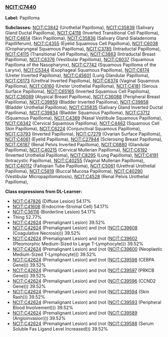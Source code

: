 
### [NCIT:C7440](http://purl.obolibrary.org/obo/NCIT_C7440)
**Label:** Papilloma

**Subclasses:** [NCIT:C3842](http://purl.obolibrary.org/obo/NCIT_C3842) (Urothelial Papilloma), [NCIT:C35839](http://purl.obolibrary.org/obo/NCIT_C35839) (Salivary Gland Ductal Papilloma), [NCIT:C4118](http://purl.obolibrary.org/obo/NCIT_C4118) (Inverted Transitional Cell Papilloma), [NCIT:C4614](http://purl.obolibrary.org/obo/NCIT_C4614) (Skin Papilloma), [NCIT:C35836](http://purl.obolibrary.org/obo/NCIT_C35836) (Salivary Gland Sialadenoma Papilliferum), [NCIT:C4355](http://purl.obolibrary.org/obo/NCIT_C4355) (Eyelid Squamous Cell Papilloma), [NCIT:C6038](http://purl.obolibrary.org/obo/NCIT_C6038) (Oropharyngeal Squamous Papilloma), [NCIT:C3785](http://purl.obolibrary.org/obo/NCIT_C3785) (Intraductal Papilloma), [NCIT:C4115](http://purl.obolibrary.org/obo/NCIT_C4115) (Transitional Cell Papilloma), [NCIT:C3863](http://purl.obolibrary.org/obo/NCIT_C3863) (Intraductal Breast Papilloma), [NCIT:C6376](http://purl.obolibrary.org/obo/NCIT_C6376) (Vestibular Papilloma), [NCIT:C6037](http://purl.obolibrary.org/obo/NCIT_C6037) (Squamous Papilloma of the Nasopharynx), [NCIT:C7742](http://purl.obolibrary.org/obo/NCIT_C7742) (Squamous Papilloma of the Larynx), [NCIT:C5344](http://purl.obolibrary.org/obo/NCIT_C5344) (Esophageal Squamous Papilloma), [NCIT:C6174](http://purl.obolibrary.org/obo/NCIT_C6174) (Ureter Inverted Papilloma), [NCIT:C45601](http://purl.obolibrary.org/obo/NCIT_C45601) (Lung Glandular Papilloma), [NCIT:C6173](http://purl.obolibrary.org/obo/NCIT_C6173) (Urethral Inverted Papilloma), [NCIT:C6374](http://purl.obolibrary.org/obo/NCIT_C6374) (Vaginal Squamous Papilloma), [NCIT:C6160](http://purl.obolibrary.org/obo/NCIT_C6160) (Ureter Urothelial Papilloma), [NCIT:C4181](http://purl.obolibrary.org/obo/NCIT_C4181) (Serous Surface Papilloma), [NCIT:C65165](http://purl.obolibrary.org/obo/NCIT_C65165) (Inverted Squamous Cell Papilloma), [NCIT:C36089](http://purl.obolibrary.org/obo/NCIT_C36089) (Atypical Breast Papilloma), [NCIT:C36088](http://purl.obolibrary.org/obo/NCIT_C36088) (Peripheral Breast Papilloma), [NCIT:C39859](http://purl.obolibrary.org/obo/NCIT_C39859) (Bladder Inverted Papilloma), [NCIT:C39858](http://purl.obolibrary.org/obo/NCIT_C39858) (Bladder Urothelial Papilloma), [NCIT:C35835](http://purl.obolibrary.org/obo/NCIT_C35835) (Salivary Gland Inverted Ductal Papilloma), [NCIT:C39834](http://purl.obolibrary.org/obo/NCIT_C39834) (Bladder Squamous Papilloma), [NCIT:C3712](http://purl.obolibrary.org/obo/NCIT_C3712) (Squamous Papilloma), [NCIT:C4369](http://purl.obolibrary.org/obo/NCIT_C4369) (Nasal Vestibule Squamous Papilloma), [NCIT:C6342](http://purl.obolibrary.org/obo/NCIT_C6342) (Cervical Squamous Papilloma), [NCIT:C4462](http://purl.obolibrary.org/obo/NCIT_C4462) (Squamous Cell Skin Papilloma), [NCIT:C6224](http://purl.obolibrary.org/obo/NCIT_C6224) (Conjunctival Squamous Papilloma), [NCIT:C3793](http://purl.obolibrary.org/obo/NCIT_C3793) (Inverted Papilloma), [NCIT:C7279](http://purl.obolibrary.org/obo/NCIT_C7279) (Ovarian Surface Papilloma), [NCIT:C4061](http://purl.obolibrary.org/obo/NCIT_C4061) (Eyelid Papilloma), [NCIT:C27944](http://purl.obolibrary.org/obo/NCIT_C27944) (Sclerosing Breast Papilloma), [NCIT:C6187](http://purl.obolibrary.org/obo/NCIT_C6187) (Renal Pelvis Inverted Papilloma), [NCIT:C6880](http://purl.obolibrary.org/obo/NCIT_C6880) (Glandular Papilloma), [NCIT:C40215](http://purl.obolibrary.org/obo/NCIT_C40215) (Cervical Mullerian Papilloma), [NCIT:C6192](http://purl.obolibrary.org/obo/NCIT_C6192) (Inverted Urothelial Papilloma), [NCIT:C8295](http://purl.obolibrary.org/obo/NCIT_C8295) (Lung Papilloma), [NCIT:C4191](http://purl.obolibrary.org/obo/NCIT_C4191) (Intracystic Papilloma), [NCIT:C40255](http://purl.obolibrary.org/obo/NCIT_C40255) (Vaginal Mullerian Papilloma), [NCIT:C40112](http://purl.obolibrary.org/obo/NCIT_C40112) (Fallopian Tube Papilloma), [NCIT:C5061](http://purl.obolibrary.org/obo/NCIT_C5061) (Urethral Urothelial Papilloma), [NCIT:C5819](http://purl.obolibrary.org/obo/NCIT_C5819) (Buccal Mucosa Papilloma), [NCIT:C40290](http://purl.obolibrary.org/obo/NCIT_C40290) (Vestibular Micropapillomatosis), [NCIT:C4528](http://purl.obolibrary.org/obo/NCIT_C4528) (Renal Pelvis Urothelial Papilloma), 

**Class expressions from DL-Learner:**

- [NCIT:C47826](http://purl.obolibrary.org/obo/NCIT_C47826) (Diffuse Lesion) 54.17%
- [NCIT:C41608](http://purl.obolibrary.org/obo/NCIT_C41608) (Endocrine-Stromal Cell) 54.17%
- [NCIT:C36116](http://purl.obolibrary.org/obo/NCIT_C36116) (Borderline Lesion) 54.17%
- Thing 52.77%
- [NCIT:C42624](http://purl.obolibrary.org/obo/NCIT_C42624) (Premalignant Lesion) 39.52%
- [NCIT:C42624](http://purl.obolibrary.org/obo/NCIT_C42624) (Premalignant Lesion) and (not ([NCIT:C39608](http://purl.obolibrary.org/obo/NCIT_C39608) (Coagulative Necrosis))) 39.52%
- [NCIT:C42624](http://purl.obolibrary.org/obo/NCIT_C42624) (Premalignant Lesion) and (not ([NCIT:C39602](http://purl.obolibrary.org/obo/NCIT_C39602) (Pleomorphic Medium-Sized to Large T-Lymphocyte))) 39.52%
- [NCIT:C42624](http://purl.obolibrary.org/obo/NCIT_C42624) (Premalignant Lesion) and (not ([NCIT:C39600](http://purl.obolibrary.org/obo/NCIT_C39600) (Neoplastic Medium-Sized T-Lymphocyte))) 39.52%
- [NCIT:C42624](http://purl.obolibrary.org/obo/NCIT_C42624) (Premalignant Lesion) and (not ([NCIT:C39598](http://purl.obolibrary.org/obo/NCIT_C39598) (CEBPA Gene))) 39.52%
- [NCIT:C42624](http://purl.obolibrary.org/obo/NCIT_C42624) (Premalignant Lesion) and (not ([NCIT:C39597](http://purl.obolibrary.org/obo/NCIT_C39597) (PRKCB Gene))) 39.52%
- [NCIT:C42624](http://purl.obolibrary.org/obo/NCIT_C42624) (Premalignant Lesion) and (not ([NCIT:C39596](http://purl.obolibrary.org/obo/NCIT_C39596) (CCND2 Gene))) 39.52%
- [NCIT:C42624](http://purl.obolibrary.org/obo/NCIT_C42624) (Premalignant Lesion) and (not ([NCIT:C39594](http://purl.obolibrary.org/obo/NCIT_C39594) (Skin Rash))) 39.52%
- [NCIT:C42624](http://purl.obolibrary.org/obo/NCIT_C42624) (Premalignant Lesion) and (not ([NCIT:C39593](http://purl.obolibrary.org/obo/NCIT_C39593) (Peripheral Blood Involvement))) 39.52%
- [NCIT:C42624](http://purl.obolibrary.org/obo/NCIT_C42624) (Premalignant Lesion) and (not ([NCIT:C39589](http://purl.obolibrary.org/obo/NCIT_C39589) (Angioinvasion))) 39.52%
- [NCIT:C42624](http://purl.obolibrary.org/obo/NCIT_C42624) (Premalignant Lesion) and (not ([NCIT:C39588](http://purl.obolibrary.org/obo/NCIT_C39588) (Serum Soluble Fas Ligand Level Increased))) 39.52%


